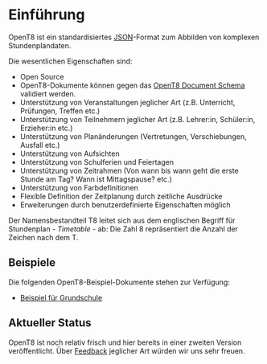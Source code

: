 # Einführung

OpenT8 ist ein standardisiertes [JSON](https://www.json.org/)-Format zum Abbilden von komplexen Stundenplandaten. 

Die wesentlichen Eigenschaften sind:

+ Open Source
+ OpenT8-Dokumente können gegen das [OpenT8 Document Schema](https://github.com/openpotato/opent8/blob/main/schemas/v0.3/schema.json) validiert werden.
+ Unterstützung von Veranstaltungen jeglicher Art (z.B. Unterricht, Prüfungen, Treffen etc.)
+ Unterstützung von Teilnehmern jeglicher Art (z.B. Lehrer:in, Schüler:in, Erzieher:in etc.)
+ Unterstützung von Planänderungen (Vertretungen, Verschiebungen, Ausfall etc.)
+ Unterstützung von Aufsichten
+ Unterstützung von Schulferien und Feiertagen
+ Unterstützung von Zeitrahmen (Von wann bis wann geht die erste Stunde am Tag? Wann ist Mittagspause? etc.)
+ Unterstützung von Farbdefinitionen
+ Flexible Definition der Zeitplanung durch zeitliche Ausdrücke
+ Erweiterungen durch benutzerdefinierte Eigenschaften möglich

Der Namensbestandteil T8 leitet sich aus dem englischen Begriff für Stundenplan - *Timetable* - ab: Die Zahl 8 repräsentiert die Anzahl der Zeichen nach dem T.

## Beispiele

Die folgenden OpenT8-Beispiel-Dokumente stehen zur Verfügung:

+ [Beispiel für Grundschule](https://github.com/openpotato/opent8/blob/main/samples/sample.de.grundschule.json)

## Aktueller Status

OpenT8 ist noch relativ frisch und hier bereits in einer zweiten Version veröffentlicht. Über [Feedback](community.md) jeglicher Art würden wir uns sehr freuen.